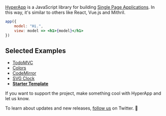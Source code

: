 [HyperApp](https://github.com/hyperapp/hyperapp) is a JavaScript library for building [Single Page Applications](https://en.wikipedia.org/wiki/Single-page_application). In this way, it's similar to others like React, Vue.js and Mithril.

```jsx
app({
    model: "Hi.",
    view: model => <h1>{model}</h1>
})
```

## Selected Examples
* [TodoMVC](https://hyperapp-todomvc.gomix.me/)
* [Colors](https://hyperapp.gomix.me/colors)
* [CodeMirror](https://hyperapp.gomix.me/codemirror)
* [SVG Clock](https://hyperapp.gomix.me/svg_clock)
* [**Starter Template**](http://codepen.io/pen?template=Qdwpxy&editors=0010)

If you want to support the project, make something cool with HyperApp and let us know.

To learn about updates and new releases, [follow us](https://twitter.com/hyperappjs) on Twitter. 👋 
